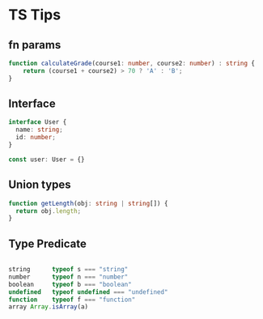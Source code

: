 # TS Tips

## fn params

```ts
function calculateGrade(course1: number, course2: number) : string {
    return (course1 + course2) > 70 ? 'A' : 'B';
}
```

## Interface

```ts
interface User {
  name: string;
  id: number;
}

const user: User = {}
```

## Union types
```ts
function getLength(obj: string | string[]) {
  return obj.length;
}
```

##  Type Predicate

```ts

string	    typeof s === "string"
number	    typeof n === "number"
boolean	    typeof b === "boolean"
undefined	typeof undefined === "undefined"
function    typeof f === "function"
array Array.isArray(a)
```
